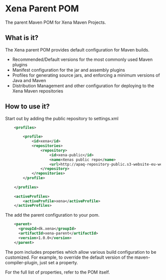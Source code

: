 Xena Parent POM
=================
The parent Maven POM for Xena Maven Projects.

What is it?
-----------
The Xena parent POM provides default configuration for Maven builds.
 
* Recommended/Default versions for the most commonly used Maven plugins
* Manifest configuration for the jar and assembly plugins
* Profiles for generating source jars, and enforcing a minimum versions of 
  Java and Maven
* Distribution Management and other configuration for deploying to the 
  Xena Maven repositories

How to use it?
--------------
Start out by adding the public repository to settings.xml
```xml
    <profiles>
   
        <profile>
            <id>xena</id>
            <repositories>
                <repository>
                    <id>xena-public</id>
                    <name>Xenas public repo</name>
                    <url>http://apaq-repository-public.s3-website-eu-west-1.amazonaws.com/release</url>
                </repository>
            </repositories>
        </profile>
   
    </profiles>
 
    <activeProfiles>
        <activeProfile>xena</activeProfile>
    </activeProfiles>  
 ```

The add the parent configuration to your pom.

```xml
    <parent>
      <groupId>dk.xena</groupId>
      <artifactId>xena-parent</artifactId>
      <version>1.0.0</version>
    </parent>
```

The pom includes properties which allow various build configuration to be 
customized.  For example, to override the default version of the
maven-compiler-plugin, just set a property.

For the full list of properties, refer to the POM itself.

